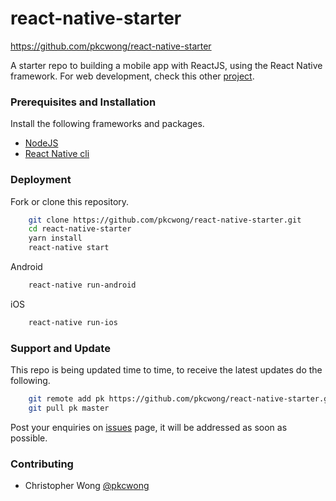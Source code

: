 # react-native-starter

https://github.com/pkcwong/react-native-starter

A starter repo to building a mobile app with ReactJS, using the React Native framework. For web development, check this other [project](https://github.com/pkcwong/meteor-react-starter.git).

### Prerequisites and Installation

Install the following frameworks and packages.

- [NodeJS](https://nodejs.org/en/)
- [React Native cli](https://facebook.github.io/react-native/docs/getting-started.html#the-react-native-cli-1)

### Deployment

Fork or clone this repository.

```bash
    git clone https://github.com/pkcwong/react-native-starter.git
    cd react-native-starter
    yarn install
    react-native start
```

Android

```bash
    react-native run-android
```

iOS

```bash
    react-native run-ios
```

### Support and Update

This repo is being updated time to time, to receive the latest updates do the following.

```bash
    git remote add pk https://github.com/pkcwong/react-native-starter.git
    git pull pk master
```

Post your enquiries on [issues](https://github.com/pkcwong/react-native-starter/issues) page, it will be addressed as soon as possible.

### Contributing

- Christopher Wong [@pkcwong](https://github.com/pkcwong)

